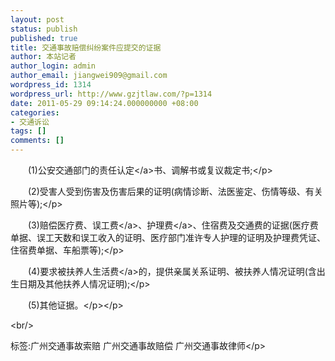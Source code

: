 ```yaml
---
layout: post
status: publish
published: true
title: 交通事故赔偿纠纷案件应提交的证据
author: 本站记者
author_login: admin
author_email: jiangwei909@gmail.com
wordpress_id: 1314
wordpress_url: http://www.gzjtlaw.com/?p=1314
date: 2011-05-29 09:14:24.000000000 +08:00
categories:
- 交通诉讼
tags: []
comments: []
---
```

<p><p>　　(1)公安交通部门的<a>责任认定<&#47;a>书、调解书或复议裁定书;<&#47;p><p>　　(2)受害人受到伤害及伤害后果的证明(病情诊断、法医鉴定、伤情等级、有关照片等);<&#47;p><p>　　(3)赔偿医疗费、<a>误工费<&#47;a>、<a>护理费<&#47;a>、住宿费及交通费的证据(医疗费单据、误工天数和误工收入的证明、医疗部门准许专人护理的证明及护理费凭证、住宿费单据、车船票等);<&#47;p><p>　　(4)要求<a>被扶养人生活费<&#47;a>的，提供亲属关系证明、被扶养人情况证明(含出生日期及其他扶养人情况证明);<&#47;p><p>　　(5)其他证据。<&#47;p><&#47;p><br&#47;><p>标签:广州交通事故索赔 广州交通事故赔偿 广州交通事故律师<&#47;p>
